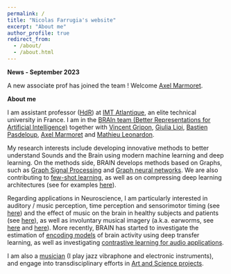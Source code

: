 ```yaml
---
permalink: /
title: "Nicolas Farrugia's website"
excerpt: "About me"
author_profile: true
redirect_from: 
  - /about/
  - /about.html
---
```


**News - September 2023** 

A new associate prof has joined the team ! Welcome [Axel Marmoret](https://ax-le.github.io/).

**About me**

I am assistant professor ([HdR](https://www.youtube.com/watch?v=2qEmb2P4za0&ab_channel=Br.A.In.)) at [IMT Atlantique](https://www.imt-atlantique.fr/en), an elite technical university in France. I am in the [BRAIn team (Better Representations for Artificial Intelligence)](http://brain.bzh) together with [Vincent Gripon](http://vincent-gripon.com/?l=en&p1=1&), [Giulia Lioi](https://scholar.google.com/citations?user=mx2AqLYAAAAJ&hl=en), [Bastien Pasdeloup](https://scholar.google.fr/citations?user=dKOgoG4AAAAJ&hl=fr), [Axel Marmoret](https://ax-le.github.io/) and [Mathieu Leonardon](https://www.mathieuleonardon.com/). 

My research interests include developing innovative methods to better understand Sounds and the Brain using modern machine learning and deep learning. On the methods side, BRAIN develops methods based on Graphs, such as [Graph Signal Processing](https://nicofarr.github.io/publication/2019-01-01-Spectral-Graph-Wavelet-Transform-as-Feature-Extractor-for-Machine-Learning-in-Neuroimaging) and [Graph neural networks](https://arxiv.org/pdf/1802.09802.pdf). We are also contributing to [few-shot learning](https://paperswithcode.com/task/few-shot-image-classification), as well as on compressing deep learning architectures (see for examples [here](https://ieeexplore.ieee.org/abstract/document/9159769)).

Regarding applications in Neuroscience, I am particularly interested in auditory / music perception, time perception and sensorimotor timing (see [here](https://link.springer.com/article/10.3758/s13428-016-0773-6)) and the effect of music on the brain in healthy subjects and patients (see [here](https://www.nature.com/articles/srep42005)), as well as involuntary musical imagery (a.k.a. earworms, see [here](https://nicofarr.github.io/publication/2015-01-01-Tunes-stuck-in-your-brain-The-frequency-and-affective-evaluation-of-involuntary-musical-imagery-correlate-with-cortical-structure) and [here](https://nicofarr.github.io/publication/2015-01-01-The-speed-of-our-mental-soundtracks-Tracking-the-tempo-of-involuntary-musical-imagery-in-everyday-life)). More recently, BRAIN has started to investigate the estimation of [encoding models](https://openreview.net/forum?id=SyxENQtL8H) of brain activity using deep transfer learning, as well as investigating [contrastive learning for audio applications](https://arxiv.org/abs/2210.16192).

I am also a [musician](https://nicofarr.github.io/music/) (I play jazz vibraphone and electronic instruments), and engage into transdisciplinary efforts in [Art and Science projects](https://nicofarr.github.io/artscience/).
